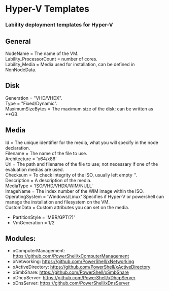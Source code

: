 # Hyper-V Templates
### Lability deployment templates for Hyper-V

## General
NodeName                = The name of the VM.  
Lability_ProcessorCount = number of cores.  
Lability_Media          = Media used for installation, can be defined in NonNodeData.  

## Disk
Generation              = "VHD/VHDX".  
Type                    = "Fixed/Dynamic".    
MaximumSizeBytes        = The maximum size of the disk; can be written as **GB.  


## Media 
Id                      = The unique identifier for the media, what you will specify in the node declaration.  
Filename                = The name of the file to use.  
Architecture            = 'x64/x86'  
Uri                     = The path and filename of the file to use; not necessary if one of the evaluation medias are used.  
Checksum                = To check integrity of the ISO, usually left empty ''.  
Description             = A description of the media.  
MediaType               = 'ISO/VHD/VHDX/WIM/NULL'  
ImageName               = The index number of the WIM image within the ISO.  
OperatingSystem         = 'Windows/Linux' Specifies if Hyper-V or powershell can manage the installation and filesystem on the VM.  
CustomData              = Custom attributes you can set on the media.  
* PartitionStyle        = 'MBR/GPT(?)'  
* VmGeneration          = 1/2  



## Modules:
* xComputerManagement: https://github.com/PowerShell/xComputerManagement
* xNetworking:         https://github.com/PowerShell/xNetworking
* xActiveDirectory:    https://github.com/PowerShell/xActiveDirectory
* xSmbShare:           https://github.com/PowerShell/xSmbShare
* xDhcpServer:         https://github.com/PowerShell/xDhcpServer
* xDnsServer:          https://github.com/PowerShell/xDnsServer